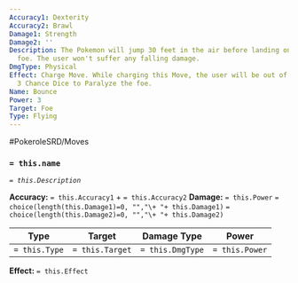 ```yaml
---
Accuracy1: Dexterity
Accuracy2: Brawl
Damage1: Strength
Damage2: ''
Description: The Pokemon will jump 30 feet in the air before landing on top of the
  foe. The user won't suffer any falling damage.
DmgType: Physical
Effect: Charge Move. While charging this Move, the user will be out of range. Roll
  3 Chance Dice to Paralyze the foe.
Name: Bounce
Power: 3
Target: Foe
Type: Flying
---
```


#PokeroleSRD/Moves

### `= this.name` 
*`= this.Description`*

**Accuracy:** `= this.Accuracy1` + `= this.Accuracy2`
**Damage:** `= this.Power` `= choice(length(this.Damage1)=0, "","\+ "+ this.Damage1)` `= choice(length(this.Damage2)=0, "","\+ "+ this.Damage2)`

| Type          | Target          | Damage Type          | Power          |
| ------------- | --------------- | ---------------- | -------------- |
| `= this.Type` | `= this.Target` | `= this.DmgType` | `= this.Power` | 

**Effect:** `= this.Effect`